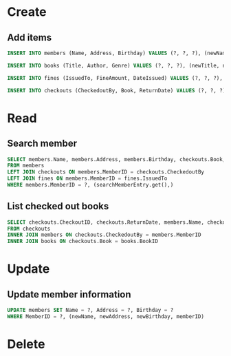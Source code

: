 # Create
## Add items
```sql
INSERT INTO members (Name, Address, Birthday) VALUES (?, ?, ?), (newName, newAddress, newBirthday)
```
```sql
INSERT INTO books (Title, Author, Genre) VALUES (?, ?, ?), (newTitle, newAuthor, newGenre)
```
```sql
INSERT INTO fines (IssuedTo, FineAmount, DateIssued) VALUES (?, ?, ?), (newIssuedTo, newFineAmount, newDateIssued)
```
```sql
INSERT INTO checkouts (CheckedoutBy, Book, ReturnDate) VALUES (?, ?, ?), (newCheckedutBy, newBook, newReturnDate)
```


# Read
## Search member
```sql
SELECT members.Name, members.Address, members.Birthday, checkouts.Book, checkouts.Returndate, fines.FineAmount 
FROM members 
LEFT JOIN checkouts ON members.MemberID = checkouts.CheckedoutBy 
LEFT JOIN fines ON members.MemberID = fines.IssuedTo 
WHERE members.MemberID = ?, (searchMemberEntry.get(),)
```

## List checked out books
```sql
SELECT checkouts.CheckoutID, checkouts.ReturnDate, members.Name, checkouts.CheckedoutBy, books.Title, books.Author, checkouts.Book
FROM checkouts
INNER JOIN members ON checkouts.CheckedoutBy = members.MemberID
INNER JOIN books ON checkouts.Book = books.BookID
```

# Update
## Update member information
```sql
UPDATE members SET Name = ?, Address = ?, Birthday = ? 
WHERE MemberID = ?, (newName, newAddress, newBirthday, memberID)
```

# Delete